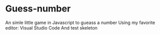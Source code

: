 # Guess-number

An simle little game in Javascript to gueass a number
Using my favorite editor: Visual Studio Code
And test skeleton
